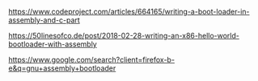 https://www.codeproject.com/articles/664165/writing-a-boot-loader-in-assembly-and-c-part  

https://50linesofco.de/post/2018-02-28-writing-an-x86-hello-world-bootloader-with-assembly  

https://www.google.com/search?client=firefox-b-e&q=gnu+assembly+bootloader
